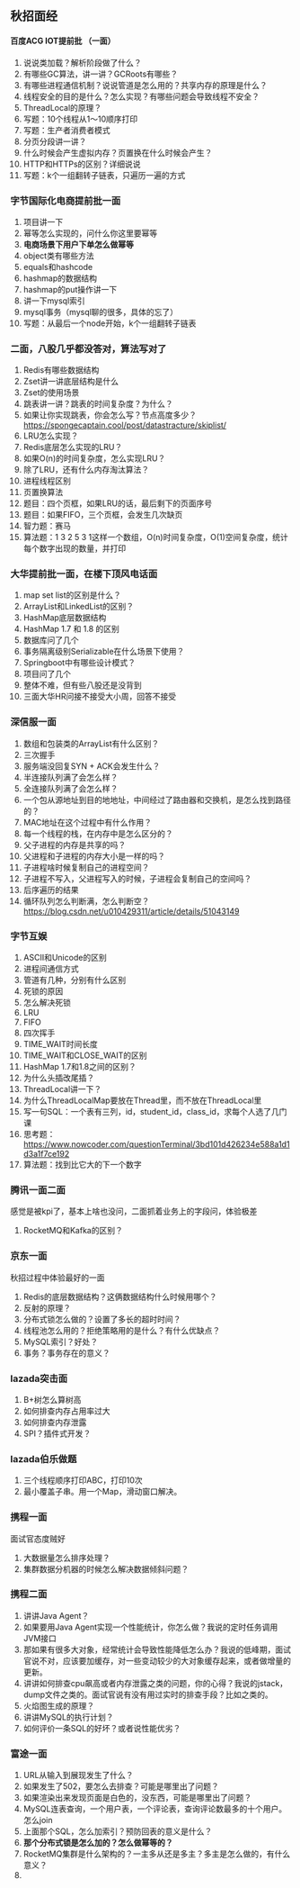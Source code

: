 ## 秋招面经

#### 百度ACG IOT提前批 （一面）

1. 说说类加载？解析阶段做了什么？
2. 有哪些GC算法，讲一讲？GCRoots有哪些？
3. 有哪些进程通信机制？说说管道是怎么用的？共享内存的原理是什么？
4. 线程安全的目的是什么？怎么实现？有哪些问题会导致线程不安全？
5. ThreadLocal的原理？
6. 写题：10个线程从1～10顺序打印
7. 写题：生产者消费者模式
8. 分页分段讲一讲？
9. 什么时候会产生虚拟内存？页置换在什么时候会产生？
10. HTTP和HTTPs的区别？详细说说
11. 写题：k个一组翻转子链表，只遍历一遍的方式



### 字节国际化电商提前批一面

1. 项目讲一下
2. 幂等怎么实现的，问什么你这里要幂等
3. **电商场景下用户下单怎么做幂等**
4. object类有哪些方法
5. equals和hashcode
6. hashmap的数据结构
7. hashmap的put操作讲一下
8. 讲一下mysql索引
9. mysql事务（mysql聊的很多，具体的忘了）
10. 写题：从最后一个node开始，k个一组翻转子链表

### 二面，八股几乎都没答对，算法写对了

1. Redis有哪些数据结构
2. Zset讲一讲底层结构是什么
3. Zset的使用场景
4. 跳表讲一讲？跳表的时间复杂度？为什么？
5. 如果让你实现跳表，你会怎么写？节点高度多少？https://spongecaptain.cool/post/datastracture/skiplist/
6. LRU怎么实现？
7. Redis底层怎么实现的LRU？
8. 如果O(n)的时间复杂度，怎么实现LRU？
9. 除了LRU，还有什么内存淘汰算法？
10. 进程线程区别
11. 页置换算法
12. 题目：四个页框，如果LRU的话，最后剩下的页面序号
13. 题目：如果FIFO，三个页框，会发生几次缺页
14. 智力题：赛马
15. 算法题：1 3 2 5 3 1这样一个数组，O(n)时间复杂度，O(1)空间复杂度，统计每个数字出现的数量，并打印



### 大华提前批一面，在楼下顶风电话面

1. map set list的区别是什么？
2. ArrayList和LinkedList的区别？
3. HashMap底层数据结构
4. HashMap 1.7 和 1.8 的区别
5. 数据库问了几个
6. 事务隔离级别Serializable在什么场景下使用？
7. Springboot中有哪些设计模式？
8. 项目问了几个
9. 整体不难，但有些八股还是没背到
10. 三面大华HR问接不接受大小周，回答不接受



### 深信服一面

1. 数组和包装类的ArrayList有什么区别？
2. 三次握手
3. 服务端没回复SYN + ACK会发生什么？
4. 半连接队列满了会怎么样？
5. 全连接队列满了会怎么样？
6. 一个包从源地址到目的地地址，中间经过了路由器和交换机，是怎么找到路径的？
7. MAC地址在这个过程中有什么作用？
8. 每一个线程的栈，在内存中是怎么区分的？
9. 父子进程的内存是共享的吗？
10. 父进程和子进程的内存大小是一样的吗？
11. 子进程啥时候复制自己的进程空间？
12. 子进程不写入，父进程写入的时候，子进程会复制自己的空间吗？
13. 后序遍历的结果
14. 循环队列怎么判断满，怎么判断空？https://blog.csdn.net/u010429311/article/details/51043149



### 字节互娱

1. ASCII和Unicode的区别
2. 进程间通信方式
3. 管道有几种，分别有什么区别
4. 死锁的原因
5. 怎么解决死锁
6. LRU
7. FIFO
8. 四次挥手
9. TIME_WAIT时间长度
10. TIME_WAIT和CLOSE_WAIT的区别
11. HashMap 1.7和1.8之间的区别？
12. 为什么头插改尾插？
13. ThreadLocal讲一下？
14. 为什么ThreadLocalMap要放在Thread里，而不放在ThreadLocal里
15. 写一句SQL：一个表有三列，id，student_id，class_id，求每个人选了几门课
16. 思考题：https://www.nowcoder.com/questionTerminal/3bd101d426234e588a1d1d3a1f7ce192
17. 算法题：找到比它大的下一个数字



### 腾讯一面二面

感觉是被kpi了，基本上啥也没问，二面抓着业务上的字段问，体验极差

1. RocketMQ和Kafka的区别？



### 京东一面

秋招过程中体验最好的一面

1. Redis的底层数据结构？这俩数据结构什么时候用哪个？
2. 反射的原理？
3. 分布式锁怎么做的？设置了多长的超时时间？
4. 线程池怎么用的？拒绝策略用的是什么？有什么优缺点？
5. MySQL索引？好处？
6. 事务？事务存在的意义？



### lazada突击面

1. B+树怎么算树高
2. 如何排查内存占用率过大
3. 如何排查内存泄露
4. SPI？插件式开发？



### lazada伯乐做题

1. 三个线程顺序打印ABC，打印10次
2. 最小覆盖子串。用一个Map，滑动窗口解决。



### 携程一面

面试官态度贼好

1. 大数据量怎么排序处理？
2. 集群数据分机器的时候怎么解决数据倾斜问题？

### 携程二面

1. 讲讲Java Agent？
2. 如果要用Java Agent实现一个性能统计，你怎么做？我说的定时任务调用JVM接口
3. 那如果有很多大对象，经常统计会导致性能降低怎么办？我说的低峰期，面试官说不对，应该要加缓存，对一些变动较少的大对象缓存起来，或者做增量的更新。
4. 讲讲如何排查cpu飙高或者内存泄露之类的问题，你的心得？我说的jstack，dump文件之类的。面试官说有没有用过实时的排查手段？比如之类的。
5. 火焰图生成的原理？
6. 讲讲MySQL的执行计划？
7. 如何评价一条SQL的好坏？或者说性能优劣？



### 富途一面

1. URL从输入到展现发生了什么？
2. 如果发生了502，要怎么去排查？可能是哪里出了问题？
3. 如果渲染出来发现页面是白色的，没东西，可能是哪里出了问题？
4. MySQL连表查询，一个用户表，一个评论表，查询评论数最多的十个用户。怎么join
5. 上面那个SQL，怎么加索引？预防回表的意义是什么？
6. **那个分布式锁是怎么加的？怎么做幂等的？**
7. RocketMQ集群是什么架构的？一主多从还是多主？多主是怎么做的，有什么意义？
8. 

